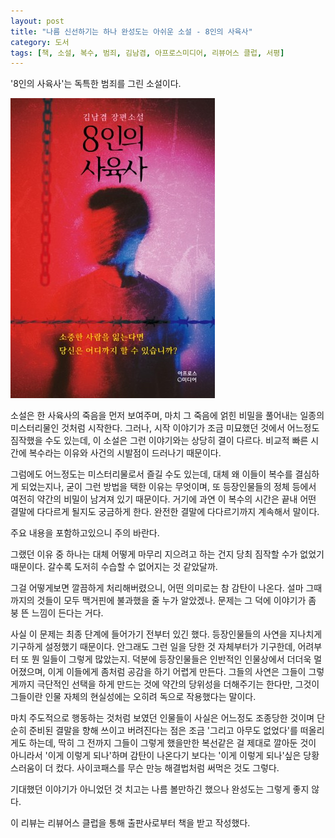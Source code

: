 ```yaml
---
layout: post
title: "나름 신선하기는 하나 완성도는 아쉬운 소설 - 8인의 사육사"
category: 도서
tags: [책, 소설, 복수, 범죄, 김남겸, 아프로스미디어, 리뷰어스 클럽, 서평]
---
```


'8인의 사육사'는
독특한 범죄를 그린 소설이다.

![표지](/images/8-keepers-book-h480.jpg)

소설은 한 사육사의 죽음을 먼저 보여주며,
마치 그 죽음에 얽힌 비밀을 풀어내는 일종의 미스터리물인 것처럼 시작한다.
그러나, 시작 이야기가 조금 미묘했던 것에서 어느정도 짐작했을 수도 있는데,
이 소설은 그런 이야기와는 상당히 결이 다르다.
비교적 빠른 시간에 복수라는 이유와 사건의 시발점이 드러나기 때문이다.

그럼에도 어느정도는 미스터리물로서 즐길 수도 있는데,
대체 왜 이들이 복수를 결심하게 되었는지나,
굳이 그런 방법을 택한 이유는 무엇이며,
또 등장인물들의 정체 등에서 여전히 약간의 비밀이 남겨져 있기 때문이다.
거기에 과연 이 복수의 시간은 끝내 어떤 결말에 다다르게 될지도 궁금하게 한다.
완전한 결말에 다다르기까지 계속해서 말이다.



<div class="im im-warning">
주요 내용을 포함하고있으니 주의 바란다.
</div>



그랬던 이유 중 하나는 대체 어떻게 마무리 지으려고 하는 건지 당최 짐작할 수가 없었기 때문이다.
갈수록 도저히 수습할 수 없어지는 것 같았달까.

그걸 어떻게보면 깔끔하게 처리해버렸으니, 어떤 의미로는 참 감탄이 나온다.
설마 그때까지의 것들이 모두 맥거핀에 불과했을 줄 누가 알았겠나.
문제는 그 덕에 이야기가 좀 붕 뜬 느낌이 든다는 거다.

사실 이 문제는 최종 단계에 들어가기 전부터 있긴 했다.
등장인물들의 사연을 지나치게 기구하게 설정했기 때문이다.
안그래도 그런 일을 당한 것 자체부터가 기구한데,
어려부터 또 뭔 일들이 그렇게 많았는지.
덕분에 등장인물들은 인반적인 인물상에서 더더욱 멀어졌으며, 이게 이들에게 좀처럼 공감을 하기 어렵게 만든다.
그들의 사연은 그들이 그렇게까지 극단적인 선택을 하게 만드는 것에 약간의 당위성을 더해주기는 한다만,
그것이 그들이란 인물 자체의 현실성에는 오히려 독으로 작용했다는 말이다.

마치 주도적으로 행동하는 것처럼 보였던 인물들이
사실은 어느정도 조종당한 것이며 단순히 준비된 결말을 향해 쓰이고 버려진다는 점은
조금 '그리고 아무도 없었다'를 떠올리게도 하는데,
딱히 그 전까지 그들이 그렇게 했을만한 복선같은 걸 제대로 깔아둔 것이 아니라서
'이게 이렇게 되나'하며 감탄이 나온다기 보다는
'이게 이렇게 되나'싶은 당황스러움이 더 컸다.
사이코패스를 무슨 만능 해결법처럼 써먹은 것도 그렇다.

기대했던 이야기가 아니었던 것 치고는 나름 볼만하긴 했으나
완성도는 그렇게 좋지 않다.



<div class="im im-info">
이 리뷰는 리뷰어스 클럽을 통해 출판사로부터 책을 받고 작성했다.
</div>

